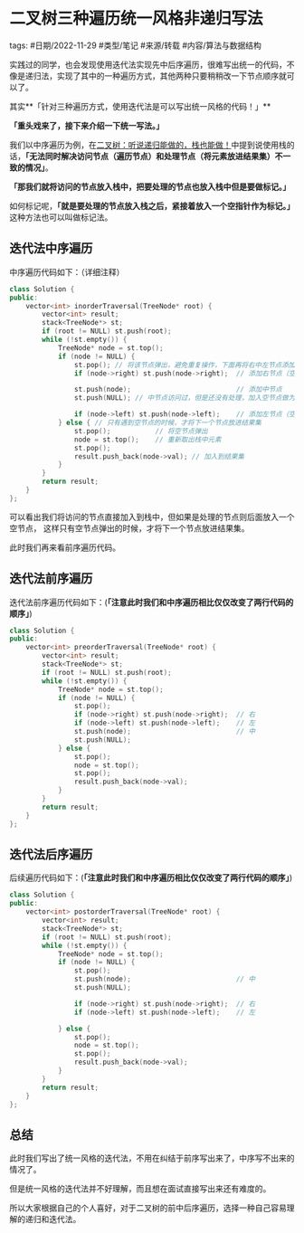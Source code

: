 # 二叉树三种遍历统一风格非递归写法




tags: #日期/2022-11-29 #类型/笔记 #来源/转载 #内容/算法与数据结构 


实践过的同学，也会发现使用迭代法实现先中后序遍历，很难写出统一的代码，不像是递归法，实现了其中的一种遍历方式，其他两种只要稍稍改一下节点顺序就可以了。

其实**「针对三种遍历方式，使用迭代法是可以写出统一风格的代码！」**

**「重头戏来了，接下来介绍一下统一写法。」**

我们以中序遍历为例，在[二叉树：听说递归能做的，栈也能做！](https://link.zhihu.com/?target=https%3A//mp.weixin.qq.com/s%3F__biz%3DMzUxNjY5NTYxNA%3D%3D%26mid%3D2247484677%26idx%3D1%26sn%3De04b4a5baa7a3f6b090947bfa8aea97a%26scene%3D21%23wechat_redirect)中提到说使用栈的话，**「无法同时解决访问节点（遍历节点）和处理节点（将元素放进结果集）不一致的情况」**。

**「那我们就将访问的节点放入栈中，把要处理的节点也放入栈中但是要做标记。」**

如何标记呢，**「就是要处理的节点放入栈之后，紧接着放入一个空指针作为标记。」** 这种方法也可以叫做标记法。

## **迭代法中序遍历**

中序遍历代码如下：（详细注释）

```c++
class Solution {
public:
    vector<int> inorderTraversal(TreeNode* root) {
        vector<int> result;
        stack<TreeNode*> st;
        if (root != NULL) st.push(root);
        while (!st.empty()) {
            TreeNode* node = st.top();
            if (node != NULL) {
                st.pop(); // 将该节点弹出，避免重复操作，下面再将右中左节点添加到栈中
                if (node->right) st.push(node->right);  // 添加右节点（空节点不入栈）

                st.push(node);                          // 添加中节点
                st.push(NULL); // 中节点访问过，但是还没有处理，加入空节点做为标记。

                if (node->left) st.push(node->left);    // 添加左节点（空节点不入栈）
            } else { // 只有遇到空节点的时候，才将下一个节点放进结果集
                st.pop();           // 将空节点弹出
                node = st.top();    // 重新取出栈中元素
                st.pop();
                result.push_back(node->val); // 加入到结果集
            }
        }
        return result;
    }
};
```

可以看出我们将访问的节点直接加入到栈中，但如果是处理的节点则后面放入一个空节点， 这样只有空节点弹出的时候，才将下一个节点放进结果集。

此时我们再来看前序遍历代码。

## **迭代法前序遍历**

迭代法前序遍历代码如下：(**「注意此时我们和中序遍历相比仅仅改变了两行代码的顺序」**)

```c++
class Solution {
public:
    vector<int> preorderTraversal(TreeNode* root) {
        vector<int> result;
        stack<TreeNode*> st;
        if (root != NULL) st.push(root);
        while (!st.empty()) {
            TreeNode* node = st.top();
            if (node != NULL) {
                st.pop();
                if (node->right) st.push(node->right);  // 右
                if (node->left) st.push(node->left);    // 左
                st.push(node);                          // 中
                st.push(NULL);
            } else {
                st.pop();
                node = st.top();
                st.pop();
                result.push_back(node->val);
            }
        }
        return result;
    }
};
```

## **迭代法后序遍历**

后续遍历代码如下：(**「注意此时我们和中序遍历相比仅仅改变了两行代码的顺序」**)

```c++
class Solution {
public:
    vector<int> postorderTraversal(TreeNode* root) {
        vector<int> result;
        stack<TreeNode*> st;
        if (root != NULL) st.push(root);
        while (!st.empty()) {
            TreeNode* node = st.top();
            if (node != NULL) {
                st.pop();
                st.push(node);                          // 中
                st.push(NULL);

                if (node->right) st.push(node->right);  // 右
                if (node->left) st.push(node->left);    // 左

            } else {
                st.pop();
                node = st.top();
                st.pop();
                result.push_back(node->val);
            }
        }
        return result;
    }
};
```

## **总结**

此时我们写出了统一风格的迭代法，不用在纠结于前序写出来了，中序写不出来的情况了。

但是统一风格的迭代法并不好理解，而且想在面试直接写出来还有难度的。

所以大家根据自己的个人喜好，对于二叉树的前中后序遍历，选择一种自己容易理解的递归和迭代法。
